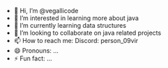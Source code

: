 - 👋 Hi, I’m @vegallicode
- 👀 I’m interested in learning more about java
- 🌱 I’m currently learning data structures
- 💞️ I’m looking to collaborate on java related projects
- 📫 How to reach me: Discord: person_09vir
- 😄 Pronouns: ...
- ⚡ Fun fact: ...

<!---
vegallicode/vegallicode is a ✨ special ✨ repository because its `README.md` (this file) appears on your GitHub profile.
You can click the Preview link to take a look at your changes.
--->
